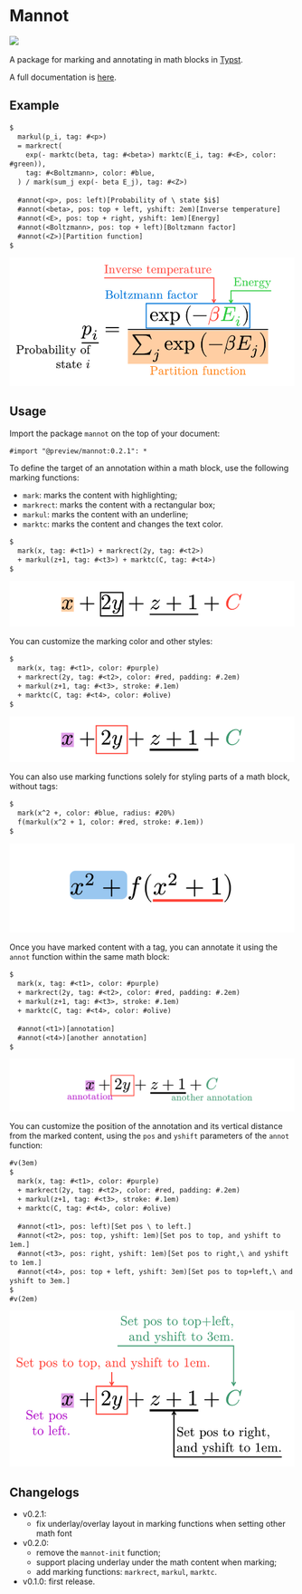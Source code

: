 # Mannot
<a href="https://typst.app/universe/package/mannot">
    <img src="https://img.shields.io/badge/dynamic/xml?url=https%3A%2F%2Ftypst.app%2Funiverse%2Fpackage%2Fmannot&query=%2Fhtml%2Fbody%2Fdiv%2Fmain%2Fdiv%5B2%5D%2Faside%2Fsection%5B2%5D%2Fdl%2Fdd%5B3%5D&logo=typst&label=Universe&color=%23239DAE" />
</a>

A package for marking and annotating in math blocks in [Typst](https://typst.app/).

A full documentation is [here](docs/doc.pdf).

## Example
```typst
$
  markul(p_i, tag: #<p>)
  = markrect(
    exp(- marktc(beta, tag: #<beta>) marktc(E_i, tag: #<E>, color: #green)),
    tag: #<Boltzmann>, color: #blue,
  ) / mark(sum_j exp(- beta E_j), tag: #<Z>)

  #annot(<p>, pos: left)[Probability of \ state $i$]
  #annot(<beta>, pos: top + left, yshift: 2em)[Inverse temperature]
  #annot(<E>, pos: top + right, yshift: 1em)[Energy]
  #annot(<Boltzmann>, pos: top + left)[Boltzmann factor]
  #annot(<Z>)[Partition function]
$
```

![Example1](examples/showcase.svg)

## Usage
Import the package `mannot` on the top of your document:
```typst
#import "@preview/mannot:0.2.1": *
```

To define the target of an annotation within a math block,
use the following marking functions:
- `mark`: marks the content with highlighting;
- `markrect`: marks the content with a rectangular box;
- `markul`: marks the content with an underline;
- `marktc`: marks the content and changes the text color.
```typst
$
  mark(x, tag: #<t1>) + markrect(2y, tag: #<t2>)
  + markul(z+1, tag: #<t3>) + marktc(C, tag: #<t4>)
$
```
![Usage1](examples/usage1.svg)

You can customize the marking color and other styles:
```typst
$
  mark(x, tag: #<t1>, color: #purple)
  + markrect(2y, tag: #<t2>, color: #red, padding: #.2em)
  + markul(z+1, tag: #<t3>, stroke: #.1em)
  + marktc(C, tag: #<t4>, color: #olive)
$
```
![Usage2](examples/usage2.svg)

You can also use marking functions solely for styling parts of a math block,
without tags:
```typst
$
  mark(x^2 +, color: #blue, radius: #20%)
  f(markul(x^2 + 1, color: #red, stroke: #.1em))
$
```
![Usage3](examples/usage3.svg)

Once you have marked content with a tag,
you can annotate it using the `annot` function within the same math block:
```typst
$
  mark(x, tag: #<t1>, color: #purple)
  + markrect(2y, tag: #<t2>, color: #red, padding: #.2em)
  + markul(z+1, tag: #<t3>, stroke: #.1em)
  + marktc(C, tag: #<t4>, color: #olive)

  #annot(<t1>)[annotation]
  #annot(<t4>)[another annotation]
$
```
![Usage4](examples/usage4.svg)

You can customize the position of the annotation and its vertical distance from the marked content,
using the `pos` and `yshift` parameters of the `annot` function:
```typst
#v(3em)
$
  mark(x, tag: #<t1>, color: #purple)
  + markrect(2y, tag: #<t2>, color: #red, padding: #.2em)
  + markul(z+1, tag: #<t3>, stroke: #.1em)
  + marktc(C, tag: #<t4>, color: #olive)

  #annot(<t1>, pos: left)[Set pos \ to left.]
  #annot(<t2>, pos: top, yshift: 1em)[Set pos to top, and yshift to 1em.]
  #annot(<t3>, pos: right, yshift: 1em)[Set pos to right,\ and yshift to 1em.]
  #annot(<t4>, pos: top + left, yshift: 3em)[Set pos to top+left,\ and yshift to 3em.]
$
#v(2em)
```
![Usage5](examples/usage5.svg)


## Changelogs
* v0.2.1:
  - fix underlay/overlay layout in marking functions when setting other math font
* v0.2.0:
  - remove the `mannot-init` function;
  - support placing underlay under the math content when marking;
  - add marking functions: `markrect`, `markul`, `marktc`.
* v0.1.0: first release.
